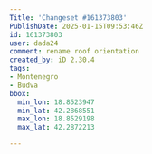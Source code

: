 ```yaml
---
Title: 'Changeset #161373803'
PublishDate: 2025-01-15T09:53:46Z
id: 161373803
user: dada24
comment: rename roof orientation
created_by: iD 2.30.4
tags:
- Montenegro
- Budva
bbox:
  min_lon: 18.8523947
  min_lat: 42.2868551
  max_lon: 18.8529198
  max_lat: 42.2872213

---
```

